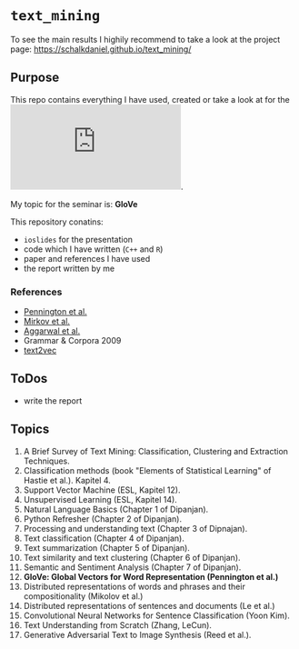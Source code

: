# `text_mining`

To see the main results I highily recommend to take a look at the project page: https://schalkdaniel.github.io/text_mining/

## Purpose

This repo contains everything I have used, created or take a look at for the 
![text mining seminar at LMU](https://moodle.lmu.de/enrol/index.php?id=3032).

My topic for the seminar is: **GloVe**

This repository conatins:

- `ioslides` for the presentation
- code which I have written (`C++` and `R`)
- paper and references I have used
- the report written by me

### References

- [Pennington et al.](https://www.aclweb.org/anthology/D14-1162)
- [Mirkov et al.](http://www.aclweb.org/anthology/D15-1036)
- [Aggarwal et al.](https://bib.dbvis.de/uploadedFiles/155.pdf)
- Grammar & Corpora 2009
- [text2vec](https://CRAN.R-project.org/package=text2vec)

## ToDos

- write the report 

## Topics

1. A Brief Survey of Text Mining: Classification, Clustering and Extraction Techniques.
2. Classification methods (book "Elements of Statistical Learning" of Hastie et al.). Kapitel 4.
3. Support Vector Machine (ESL, Kapitel 12).
4. Unsupervised Learning (ESL, Kapitel 14).
5. Natural Language Basics (Chapter 1 of Dipanjan).
6. Python Refresher (Chapter 2 of Dipanjan).
7. Processing and understanding text (Chapter 3 of Dipnajan).
8. Text classification (Chapter 4 of Dipanjan).
9. Text summarization (Chapter 5 of Dipanjan).
10. Text similarity and text clustering (Chapter 6 of Dipanjan).
11. Semantic and Sentiment Analysis (Chapter 7 of Dipanjan).
12. **GloVe: Global Vectors for Word Representation (Pennington et al.)**
13. Distributed representations of words and phrases and their compositionality (Mikolov et al.)
14. Distributed representations of sentences and documents (Le et al.)
15. Convolutional Neural Networks for Sentence Classification (Yoon Kim).
16. Text Understanding from Scratch (Zhang, LeCun).
17. Generative Adversarial Text to Image Synthesis (Reed et al.).
